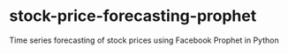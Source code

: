 # stock-price-forecasting-prophet
Time series forecasting of stock prices using Facebook Prophet in Python
